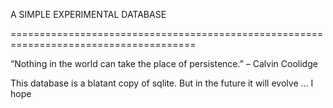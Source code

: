 A SIMPLE EXPERIMENTAL DATABASE

======================================================================================

“Nothing in the world can take the place of persistence.” – Calvin Coolidge

This database is a blatant copy of sqlite. But in the future it will evolve ... I hope
